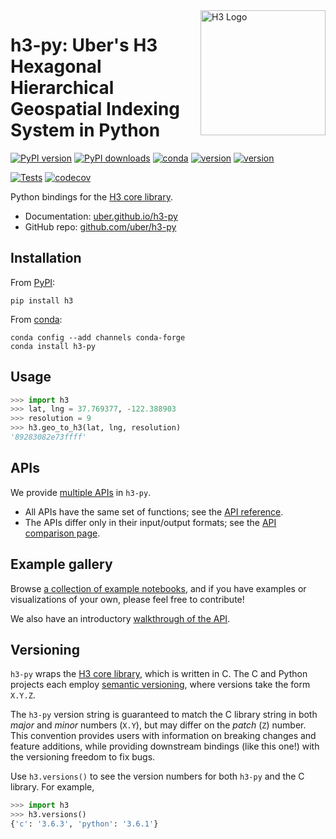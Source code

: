 <img align="right" src="https://uber.github.io/img/h3Logo-color.svg" alt="H3 Logo" width="200">

# **h3-py**: Uber's H3 Hexagonal Hierarchical Geospatial Indexing System in Python

<!-- TODO: have a nice 3d image of hexagons up front -->

[![PyPI version](https://badge.fury.io/py/h3.svg)](https://badge.fury.io/py/h3)
[![PyPI downloads](https://img.shields.io/pypi/dm/h3.svg)](https://pypistats.org/packages/h3)
[![conda](https://img.shields.io/conda/vn/conda-forge/h3-py.svg)](https://anaconda.org/conda-forge/h3-py)
[![version](https://img.shields.io/badge/h3-v3.7.1-blue.svg)](https://github.com/uber/h3/releases/tag/v3.7.1)
[![version](https://img.shields.io/badge/License-Apache%202.0-blue.svg)](https://github.com/uber/h3-py/blob/master/LICENSE)

[![Tests](https://github.com/uber/h3-py/workflows/tests/badge.svg)](https://github.com/uber/h3-py/actions)
[![codecov](https://codecov.io/gh/uber/h3-py/branch/master/graph/badge.svg)](https://codecov.io/gh/uber/h3-py)

Python bindings for the [H3 core library](https://h3geo.org/).

- Documentation: [uber.github.io/h3-py](https://uber.github.io/h3-py)
- GitHub repo: [github.com/uber/h3-py](https://github.com/uber/h3-py)


## Installation

From [PyPI](https://pypi.org/project/h3/):

```console
pip install h3
```

From [conda](https://github.com/conda-forge/h3-py-feedstock):

```console
conda config --add channels conda-forge
conda install h3-py
```


## Usage

```python
>>> import h3
>>> lat, lng = 37.769377, -122.388903
>>> resolution = 9
>>> h3.geo_to_h3(lat, lng, resolution)
'89283082e73ffff'
```


## APIs

[api_comparison]: https://uber.github.io/h3-py/api_comparison
[api_reference]: https://uber.github.io/h3-py/api_reference

We provide [multiple APIs][api_comparison] in `h3-py`.

- All APIs have the same set of functions;
  see the [API reference][api_reference].
- The APIs differ only in their input/output formats;
  see the [API comparison page][api_comparison].


## Example gallery

Browse [a collection of example notebooks](https://github.com/uber/h3-py-notebooks),
and if you have examples or visualizations of your own, please feel free
to contribute!

[walkthrough]: https://nbviewer.jupyter.org/github/uber/h3-py-notebooks/blob/master/notebooks/usage.ipynb

We also have an introductory [walkthrough of the API][walkthrough].


## Versioning

<!-- todo: this should just be the h3.versions() docstring, yeah? -->

`h3-py` wraps the [H3 core library](https://github.com/uber/h3),
which is written in C.
The C and Python projects each employ
[semantic versioning](https://semver.org/),
where versions take the form `X.Y.Z`.

The `h3-py` version string is guaranteed to match the C library string
in both *major* and *minor* numbers (`X.Y`), but may differ on the
*patch* (`Z`) number.
This convention provides users with information on breaking changes and
feature additions, while providing downstream bindings (like this one!)
with the versioning freedom to fix bugs.

Use `h3.versions()` to see the version numbers for both
`h3-py` and the C library. For example,

```python
>>> import h3
>>> h3.versions()
{'c': '3.6.3', 'python': '3.6.1'}
```
